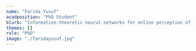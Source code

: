 ```yaml
---
name: "Farida Yusuf"
acadposition: "PhD Student"
blurb: "Information-theoretic neural networks for online perception of auditory objects"
themes: []
role: "PhD"
image: "./faridayusuf.jpg"
---
```

